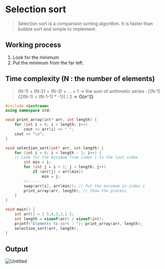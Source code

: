 # Selection sort
>Selection sort is a comparison sorting algorithm. It is faster than bubble sort and simple to implement.

## Working process
1. Look for the minimum
2. Put the minimum from the far left.

## Time complexity (N : the number of elements)
> (N-1) + (N-2) + (N-3) + ... + 1 -> the sum of arithmetic series : [(N-1){2(N-1) + (N-1-1) * -1}] / 2 => **O(n^2)**

~~~c++
#include <iostream>
using namespace std;

void print_array(int* arr, int length) {
	for (int i = 0; i < length; i++)
		cout << arr[i] << " ";
	cout << "\n";
}

void selection_sort(int* arr, int length) {
	for (int i = 0; i < length - 1; i++) {
    // Look for the minimum from index i to the last index
		int min = i;
		for (int j = i + 1; j < length; j++)
			if (arr[j] < arr[min])
				min = j;
		//-----
		swap(arr[i], arr[min]); // Put the minimum in index i
		print_array(arr, length); // Show the process
	}
}

void main() {
	int arr[] = { 5,4,3,2,1 };
	int length = sizeof(arr) / sizeof(int);
	printf("Elements to sort : "); print_array(arr, length);
	selection_sort(arr, length);
}
~~~

## Output
![Untitled](https://user-images.githubusercontent.com/67142421/149547901-8ea63e8e-81b0-4cda-8e16-53b023ba928a.png)
